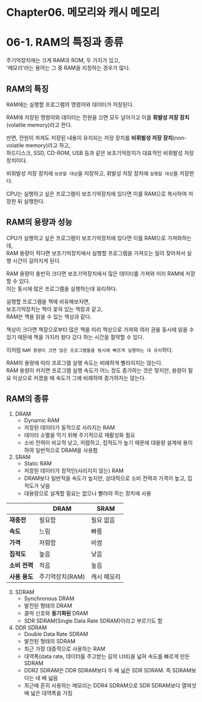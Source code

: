 # Chapter06. 메모리와 캐시 메모리

# 06-1. RAM의 특징과 종류

주기억장치에는 크게 RAM과 ROM, 두 가지가 있고,  
'메모리'라는 용어는 그 중 RAM을 지칭하는 경우가 많다.

## RAM의 특징

RAM에는 실행할 프로그램의 명령어와 데이터가 저장된다.

RAM에 저장된 명령어와 데이터는 전원을 끄면 모두 날아가고 이를 **휘발성 저장 장치**(volatile memory)라고 한다.

반면, 전원이 꺼져도 저장된 내용이 유지되는 저장 장치를 **비휘발성 저장 장치**(non-volatile memory)라고 하고,  
하드디스크, SSD, CD-ROM, USB 등과 같은 보조기억장치가 대표적인 비휘발성 저장 장치이다.

비휘발성 저장 장치에 `보관할 대상`을 저장하고, 휘발성 저장 장치에 `실행할 대상`을 저장한다.

CPU는 실행하고 싶은 프로그램이 보조기억장치에 있다면 이를 RAM으로 복사하여 저장한 뒤 실행한다.

## RAM의 용량과 성능

CPU가 실행하고 싶은 프로그램이 보조기억장치에 있다면 이를 RAM으로 가져와하는데,  
RAM 용량이 적다면 보조기억장치에서 실행할 프로그램을 가져오는 일이 잦아져서 실행 시간이 길어지게 된다.

RAM 용량이 충반히 크다면 보조기억장치에서 많은 데이터를 가져와 미리 RAM에 저장할 수 있다.  
이는 동시에 많은 프로그램을 실행하는데 유리하다.

실행할 프로그램을 책에 비유해보자면,  
보조기억장치는 책이 꽂혀 있는 책장과 같고,  
RAM은 책을 읽을 수 있는 책상과 같다.

책상이 크다면 책장으로부터 많은 책을 미리 책상으로 가져와 여러 권을 동시에 읽을 수 있기 때문에 책을 가지러 왔다 갔다 하는 시간을 절약할 수 있다.

이처럼 `RAM 용량이 크면 많은 프로그램들을 동시에 빠르게 실행하는 데 유리`하다.

RAM의 용량에 따라 프로그램 실행 속도는 비례하게 빨라지지는 않는다.  
RAM 용량이 커지면 프로그램 실행 속도가 어느 정도 증가하는 것은 맞지만, 용량이 필요 이상으로 커졌을 때 속도가 그에 비례하여 증가하지는 않는다.

## RAM의 종류

1. DRAM
    - Dynamic RAM
    - 저장된 데이터가 동적으로 사라지는 RAM
    - 데이터 소멸을 막기 위해 주기적으로 재활성화 필요
    - 소비 전력이 비교적 낮고, 저렴하고, 집적도가 높기 때문에 대용량 설계에 용이하여 일반적으로 DRAM을 사용함
2. SRAM
    - Static RAM
    - 저장된 데이터가 정적인(사리지지 않는) RAM
    - DRAM보다 일반적을 속도가 높지만, 상대적으로 소비 전력과 가격이 높고, 집적도가 낮음
    - 대용량으로 설계할 필요는 없으나 빨라야 하는 장치에 사용

|           | **DRAM**   | **SRAM** |
|-----------|------------|----------|
| **재충전**   | 필요함        | 필요 없음    |
| **속도**    | 느림         | 빠름       |
| **가격**    | 저렴함        | 비쌈       |
| **집적도**   | 높음         | 낮음       |
| **소비 전력** | 적음         | 높음       |
| **사용 용도** | 주기억장치(RAM) | 캐시 메모리   |

3. SDRAM
    - Synchronous DRAM
    - 발전된 형태의 DRAM
    - 클럭 신호와 **동기화된** DRAM
    - SDR SDRAM(Single Data Rate SDRAM)이라고 부르기도 함
4. DDR SDRAM
    - Double Data Rate SDRAM
    - 발전된 형태의 SDRAM
    - 최근 가장 대중적으로 사용하는 RAM
    - 대역폭(data rate, 데이터를 주고받는 길의 너비)을 넓혀 속도를 빠르게 만든 SDRAM
    - DDR2 SDRAM은 DDR SDRAM보다 두 배 넓은 SDR SDRAM. 즉 SDRAM보다는 네 배 넓음
    - 최근에 흔히 사용하는 메모리는 DDR4 SDRAM으로 SDR SDRAM보다 열여섯 배 넓은 대역폭을 가짐
